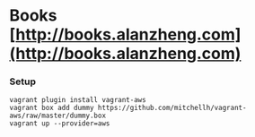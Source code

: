 # Books [http://books.alanzheng.com](http://books.alanzheng.com)

### Setup
```
vagrant plugin install vagrant-aws
vagrant box add dummy https://github.com/mitchellh/vagrant-aws/raw/master/dummy.box
vagrant up --provider=aws
```

